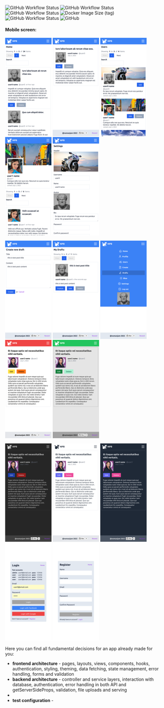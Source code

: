 <!-- ![nextjs-prisma-boilerplate logo](readme-assets/banner.png) -->

<!-- <p align="center">
  <a href="https://badge.fury.io/js/electron-markdownify">
    <img src="https://badge.fury.io/js/electron-markdownify.svg"
         alt="Gitter">
  </a>
</p> -->

![GitHub Workflow Status](https://img.shields.io/github/workflow/status/nemanjam/nextjs-prisma-boilerplate/Run%20unit,%20integration%20and%20e2e%20tests?label=tests&logo=jest)
![GitHub Workflow Status](https://img.shields.io/github/workflow/status/nemanjam/nextjs-prisma-boilerplate/Run%20unit,%20integration%20and%20e2e%20tests?label=tests&logo=cypress)
![GitHub Workflow Status](https://img.shields.io/github/workflow/status/nemanjam/nextjs-prisma-boilerplate/Build%20and%20push%20Docker%20image?label=build%20docker%20image&logo=docker)
![Docker Image Size (tag)](https://img.shields.io/docker/image-size/nemanjamitic/nextjs-prisma-boilerplate/latest?logo=docker)
![GitHub Workflow Status](https://img.shields.io/github/workflow/status/nemanjam/nextjs-prisma-boilerplate/Deploy%20to%20VPS?label=deployment%20live&logo=ubuntu)
![GitHub](https://img.shields.io/github/license/nemanjam/nextjs-prisma-boilerplate)

#### Mobile screen:

<p>
    <img width="150px" src="docs/readme-assets/mobile-screens/Screenshot1.png">
    <img width="150px" src="docs/readme-assets/mobile-screens/Screenshot2.png">
    <img width="150px" src="docs/readme-assets/mobile-screens/Screenshot3.png">
    <img width="150px" src="docs/readme-assets/mobile-screens/Screenshot4.png">
    <img width="150px" src="docs/readme-assets/mobile-screens/Screenshot5.png">
</p>
<p>
    <img width="150px" src="docs/readme-assets/mobile-screens/Screenshot6.png">
    <img width="150px" src="docs/readme-assets/mobile-screens/Screenshot7.png">
    <img width="150px" src="docs/readme-assets/mobile-screens/Screenshot8.png">
    <img width="150px" src="docs/readme-assets/mobile-screens/Screenshot9.png">
    <img width="150px" src="docs/readme-assets/mobile-screens/Screenshot10.png">
</p>
<p>
    <img width="150px" src="docs/readme-assets/mobile-screens/Screenshot11.png">
    <img width="150px" src="docs/readme-assets/mobile-screens/Screenshot12.png">
    <img width="150px" src="docs/readme-assets/mobile-screens/Screenshot13.png">
    <img width="150px" src="docs/readme-assets/mobile-screens/Screenshot14.png">
    <img width="150px" src="docs/readme-assets/mobile-screens/Screenshot15.png">
</p>

Here you can find all fundamental decisions for an app already made for you:

- **frontend architecture** - pages, layouts, views, components, hooks, authentication, styling, theming, data fetching, state management, error handling, forms and validation
- **backend architecture** - controller and service layers, interaction with database, authentication, error handling in both API and getServerSideProps, validation, file uploads and serving
-
- **test configuration** -
